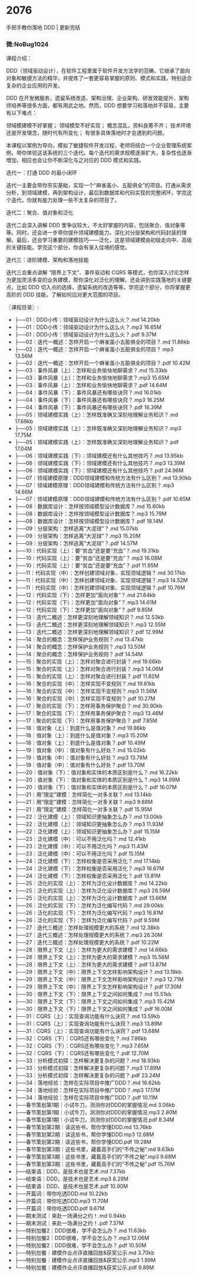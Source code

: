 # 2076
手把手教你落地 DDD | 更新完结
### 微:NoBug1024 


课程介绍：

DDD（领域驱动设计），在软件工程里属于软件开发方法学的范畴。它继承了面向对象和敏捷方法的精华，并提炼了一套更容易掌握的原则、模式和实践，特别适合复杂的企业应用的开发。

DDD 在开发微服务，遗留系统改造、架构治理、企业架构、研发效能提升、架构师培养等很多方面，都有用武之地。然而，DDD 想要学习和落地并不容易，主要有以下难点：

领域模建模不好掌握；
领域模型不好实现；
概念混乱，资料良莠不齐；
技术环境还是开发理念，随时代有所变化；
有很多具体落地时才会遇到的问题。

本课程以案例为导向，模拟了敏捷软件开发过程，老师将结合一个企业管理系统案例，带你体验这该系统的三个迭代。每个迭代的需求规模逐渐扩大，复杂性也逐渐增加，相应也会让你不断深化与之对应的 DDD 模式和实践。

迭代一：打通 DDD 的最小闭环

迭代一主要会带你夯实基础，实现一个“麻雀虽小、五脏俱全”的项目。打通从需求分析，到领域建模，再到架构设计，最后到数据库和代码实现的完整闭环。学完这个迭代，你就有能力处理一些不太复杂的项目了。

迭代二：聚合、值对象和泛化

迭代二会深入讲解 DDD 里争议较大，不太好掌握的内容，包括聚合、值对象等等。同时，还会进一步带你提升领域建模能力，深化对分层架构和代码封装的理解。最后，还会学习重要的建模技巧——泛化，这是领域建模由初级走向中、高级的关键技能。学完这个部分，你会有渐入佳境的感觉。

迭代三：进阶建模、架构和落地技能

迭代三会重点讲解 “限界上下文”、事件驱动和 CQRS 等模式，也你深入讨论怎样为更加灵活多变的业务建模，帮你深化对泛化的理解。还会讲到实践落地的关键要点，比如 DDD 切入点的选择，遗留系统的改造等等。学完这个部分，你将掌握更高阶的 DDD 技能，了解如何应对更大范围的项目。



〖课程目录〗:


- ├──01｜DDD小传：领域驱动设计为什么这么火？.md  14.20kb
- ├──01｜DDD小传：领域驱动设计为什么这么火？.mp3  16.65M
- ├──01｜DDD小传：领域驱动设计为什么这么火？.pdf  9.37M
- ├──02｜迭代一概述：怎样开启一个麻雀虽小五脏俱全的项目？.md  11.86kb
- ├──02｜迭代一概述：怎样开启一个麻雀虽小五脏俱全的项目？.mp3  13.56M
- ├──02｜迭代一概述：怎样开启一个麻雀虽小五脏俱全的项目？.pdf  10.42M
- ├──03｜事件风暴（上）：怎样和业务愉快地聊需求？.md  15.33kb
- ├──03｜事件风暴（上）：怎样和业务愉快地聊需求？.mp3  15.65M
- ├──03｜事件风暴（上）：怎样和业务愉快地聊需求？.pdf  14.64M
- ├──04｜事件风暴（下）：事件风暴还有哪些诀窍？.md  16.01kb
- ├──04｜事件风暴（下）：事件风暴还有哪些诀窍？.mp3  16.25M
- ├──04｜事件风暴（下）：事件风暴还有哪些诀窍？.pdf  16.39M
- ├──05｜领域建模实践（上）：怎样既准确又深刻地理解业务知识？.md  17.68kb
- ├──05｜领域建模实践（上）：怎样既准确又深刻地理解业务知识？.mp3  17.75M
- ├──05｜领域建模实践（上）：怎样既准确又深刻地理解业务知识？.pdf  17.04M
- ├──06｜领域建模实践（下）：领域建模还有什么其他技巧？.md  13.95kb
- ├──06｜领域建模实践（下）：领域建模还有什么其他技巧？.mp3  13.39M
- ├──06｜领域建模实践（下）：领域建模还有什么其他技巧？.pdf  24.96M
- ├──07｜领域建模原理：DDD领域建模和传统方法有什么区别？.md  13.90kb
- ├──07｜领域建模原理：DDD领域建模和传统方法有什么区别？.mp3  14.66M
- ├──07｜领域建模原理：DDD领域建模和传统方法有什么区别？.pdf  10.65M
- ├──08｜数据库设计：怎样按领域模型设计数据库？.md  15.60kb
- ├──08｜数据库设计：怎样按领域模型设计数据库？.mp3  15.79M
- ├──08｜数据库设计：怎样按领域模型设计数据库？.pdf  18.14M
- ├──09｜分层架构：怎样逃离“大泥球”？.md  15.07kb
- ├──09｜分层架构：怎样逃离“大泥球”？.mp3  15.20M
- ├──09｜分层架构：怎样逃离“大泥球”？.pdf  14.57M
- ├──10｜代码实现（上）：要“贫血”还是要“充血”？.md  19.31kb
- ├──10｜代码实现（上）：要“贫血”还是要“充血”？.mp3  16.08M
- ├──10｜代码实现（上）：要“贫血”还是要“充血”？.pdf  11.95M
- ├──11｜代码实现（中）：怎样创建领域对象、实现领域逻辑？.md  30.17kb
- ├──11｜代码实现（中）：怎样创建领域对象、实现领域逻辑？.mp3  14.52M
- ├──11｜代码实现（中）：怎样创建领域对象、实现领域逻辑？.pdf  10.76M
- ├──12｜代码实现（下）：怎样更加“面向对象”？.md  21.64kb
- ├──12｜代码实现（下）：怎样更加“面向对象”？.mp3  14.61M
- ├──12｜代码实现（下）：怎样更加“面向对象”？.pdf  9.85M
- ├──13｜迭代二概述：怎样更深刻地理解领域知识？.md  12.53kb
- ├──13｜迭代二概述：怎样更深刻地理解领域知识？.mp3  12.55M
- ├──13｜迭代二概述：怎样更深刻地理解领域知识？.pdf  12.99M
- ├──14｜聚合的概念：怎样保护业务规则？.md  13.47kb
- ├──14｜聚合的概念：怎样保护业务规则？.mp3  13.50M
- ├──14｜聚合的概念：怎样保护业务规则？.pdf  14.54M
- ├──15｜聚合的实现（上）：怎样对聚合进行封装？.md  19.66kb
- ├──15｜聚合的实现（上）：怎样对聚合进行封装？.mp3  14.06M
- ├──15｜聚合的实现（上）：怎样对聚合进行封装？.pdf  11.82M
- ├──16｜聚合的实现（中）：怎样实现不变规则？.md  19.81kb
- ├──16｜聚合的实现（中）：怎样实现不变规则？.mp3  11.56M
- ├──16｜聚合的实现（中）：怎样实现不变规则？.pdf  10.27M
- ├──17｜聚合的实现（下）：怎样用事务保护聚合？.md  30.90kb
- ├──17｜聚合的实现（下）：怎样用事务保护聚合？.mp3  13.46M
- ├──17｜聚合的实现（下）：怎样用事务保护聚合？.pdf  7.85M
- ├──18｜值对象（上）：到底什么是值对象？.md  19.86kb
- ├──18｜值对象（上）：到底什么是值对象？.mp3  15.20M
- ├──18｜值对象（上）：到底什么是值对象？.pdf  10.49M
- ├──19｜值对象（中）：值对象有什么好处？.md  15.02kb
- ├──19｜值对象（中）：值对象有什么好处？.mp3  13.78M
- ├──19｜值对象（中）：值对象有什么好处？.pdf  13.70M
- ├──20｜值对象（下）：值对象和实体的本质区别是什么？.md  16.22kb
- ├──20｜值对象（下）：值对象和实体的本质区别是什么？.mp3  14.99M
- ├──20｜值对象（下）：值对象和实体的本质区别是什么？.pdf  16.07M
- ├──21｜用“限定”建模：怎样简化一对多关联？.md  13.14kb
- ├──21｜用“限定”建模：怎样简化一对多关联？.mp3  9.88M
- ├──21｜用“限定”建模：怎样简化一对多关联？.pdf  15.95M
- ├──22｜泛化建模（上）：领域知识更抽象怎么办？.md  13.00kb
- ├──22｜泛化建模（上）：领域知识更抽象怎么办？.mp3  11.93M
- ├──22｜泛化建模（上）：领域知识更抽象怎么办？.pdf  15.15M
- ├──23｜泛化建模（中）：可以不用泛化吗？.md  12.41kb
- ├──23｜泛化建模（中）：可以不用泛化吗？.mp3  11.43M
- ├──23｜泛化建模（中）：可以不用泛化吗？.pdf  15.15M
- ├──24｜泛化建模（下）：怎样权衡是否采用泛化？.md  17.14kb
- ├──24｜泛化建模（下）：怎样权衡是否采用泛化？.mp3  16.67M
- ├──24｜泛化建模（下）：怎样权衡是否采用泛化？.pdf  13.81M
- ├──25｜泛化的实现（上）：怎样为泛化设计数据库？.md  14.22kb
- ├──25｜泛化的实现（上）：怎样为泛化设计数据库？.mp3  28.59M
- ├──25｜泛化的实现（上）：怎样为泛化设计数据库？.pdf  13.66M
- ├──26｜泛化的实现（下）：怎样为泛化编写代码？.md  29.00kb
- ├──26｜泛化的实现（下）：怎样为泛化编写代码？.mp3  16.81M
- ├──26｜泛化的实现（下）：怎样为泛化编写代码？.pdf  9.59M
- ├──27｜迭代三概述：怎样处理规模更大的系统？.md  12.38kb
- ├──27｜迭代三概述：怎样处理规模更大的系统？.mp3  26.30M
- ├──27｜迭代三概述：怎样处理规模更大的系统？.pdf  10.22M
- ├──28｜限界上下文（上）：怎样为更大的需求建模？.md  14.66kb
- ├──28｜限界上下文（上）：怎样为更大的需求建模？.mp3  15.56M
- ├──28｜限界上下文（上）：怎样为更大的需求建模？.pdf  13.87M
- ├──29｜限界上下文（中）：限界上下文怎样影响架构设计？.md  13.19kb
- ├──29｜限界上下文（中）：限界上下文怎样影响架构设计？.mp3  12.71M
- ├──29｜限界上下文（中）：限界上下文怎样影响架构设计？.pdf  17.30M
- ├──30｜限界上下文（下）：限界上下文之间如何集成？.md  15.51kb
- ├──30｜限界上下文（下）：限界上下文之间如何集成？.mp3  15.42M
- ├──30｜限界上下文（下）：限界上下文之间如何集成？.pdf  16.00M
- ├──31｜CQRS（上）：实现查询功能有什么诀窍？.md  13.59kb
- ├──31｜CQRS（上）：实现查询功能有什么诀窍？.mp3  13.89M
- ├──31｜CQRS（上）：实现查询功能有什么诀窍？.pdf  13.68M
- ├──32｜CQRS（下）：CQRS还有哪些变化？.md  7.86kb
- ├──32｜CQRS（下）：CQRS还有哪些变化？.mp3  7.65M
- ├──32｜CQRS（下）：CQRS还有哪些变化？.pdf  12.70M
- ├──33｜分析模式初探：怎样解决更复杂的问题？.md  18.93kb
- ├──33｜分析模式初探：怎样解决更复杂的问题？.mp3  17.89M
- ├──33｜分析模式初探：怎样解决更复杂的问题？.pdf  23.24M
- ├──34｜落地经验：怎样在实际项目中推广DDD？.md  16.62kb
- ├──34｜落地经验：怎样在实际项目中推广DDD？.mp3  17.17M
- ├──34｜落地经验：怎样在实际项目中推广DDD？.pdf  10.11M
- ├──春节策划第1期｜小试牛刀，测测你对DDD的掌握情况.md  3.06kb
- ├──春节策划第1期｜小试牛刀，测测你对DDD的掌握情况.mp3  2.80M
- ├──春节策划第1期｜小试牛刀，测测你对DDD的掌握情况.pdf  8.34M
- ├──春节策划第2期｜读这些书，帮你学懂DDD.md  13.76kb
- ├──春节策划第2期｜读这些书，帮你学懂DDD.mp3  12.68M
- ├──春节策划第2期｜读这些书，帮你学懂DDD.pdf  19.28M
- ├──春节策划第3期｜这些书里，藏着高手们的“不传之秘”.md  9.63kb
- ├──春节策划第3期｜这些书里，藏着高手们的“不传之秘”.mp3  9.68M
- ├──春节策划第3期｜这些书里，藏着高手们的“不传之秘”.pdf  15.76M
- ├──结束语｜DDD，是技术也是艺术.md  7.37kb
- ├──结束语｜DDD，是技术也是艺术.mp3  8.29M
- ├──结束语｜DDD，是技术也是艺术.pdf  10.90M
- ├──开篇词｜带你吃透DDD.md  10.22kb
- ├──开篇词｜带你吃透DDD.mp3  11.70M
- ├──开篇词｜带你吃透DDD.pdf  9.67M
- ├──期末测试｜来赴一场满分之约！.md  0.94kb
- ├──期末测试｜来赴一场满分之约！.pdf  7.37M
- ├──特别加餐2｜DDD很难，学不会怎么办？.md  11.63kb
- ├──特别加餐2｜DDD很难，学不会怎么办？.mp3  12.06M
- ├──特别加餐2｜DDD很难，学不会怎么办？.pdf  10.50M
- ├──特别加餐｜建模作业点评直播回放&获奖公示.md  3.70kb
- ├──特别加餐｜建模作业点评直播回放&获奖公示.mp3  1.99M
- └──特别加餐｜建模作业点评直播回放&获奖公示.pdf  9.89M

